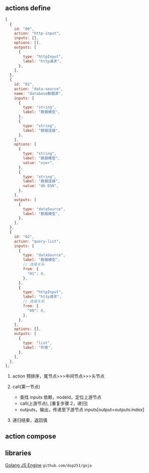 ## actions define

```js
[
  {
    id: "00",
    action: "http-input",
    inputs: [],
    options: [],
    outputs: [
      {
        type: "httpInput",
        label: "http请求",
      },
    ],
  },
  {
    id: "01",
    action: "data-source",
    name: "database数据源",
    inputs: [
      {
        type: "string",
        label: "数据模型",
      },
      {
        type: "string",
        label: "数据连接",
      },
    ],
    options: [
      {
        type: "string",
        label: "数据模型",
        value: "user",
      },
      {
        type: "string",
        label: "数据连接",
        value: "db DSN",
      },
    ],
    outputs: [
      {
        type: "dataSource",
        label: "数据模型",
      },
    ],
  },
  {
    id: "02",
    action: "query-list",
    inputs: [
      {
        type: "dataSource",
        label: "数据模型",
        // 连接关系
        from: {
          "01": 0,
        },
      },
      {
        type: "httpInput",
        label: "http请求",
        // 连接关系
        from: {
          "00": 0,
        },
      },
    ],
    options: [],
    outputs: [
      {
        type: "list",
        label: "列表",
      },
    ],
  },
];
```

1. action 预排序，尾节点>>>中间节点>>>头节点
2. call(第一节点)

   - 查找 inputs 依赖，nodeId，定位上游节点
   - call(上游节点), [重复步骤 2，递归]
   - outputs，输出，传递至下游节点 inputs[output=outputs:index]

3. 递归结束，返回值

## action compose

## libraries

[Golang JS Engine](https://github.com/dop251/goja)
`github.com/dop251/goja`
